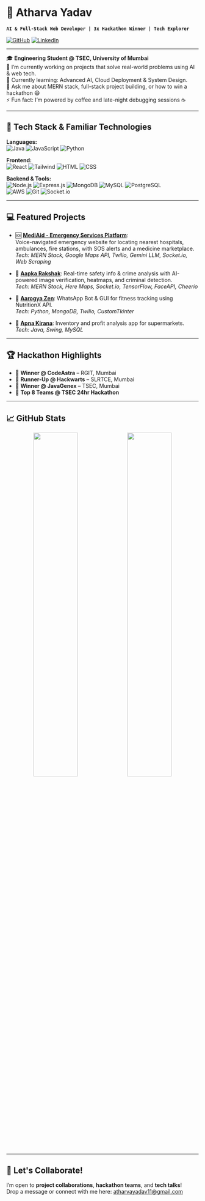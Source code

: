 
# 🧠 Atharva Yadav

**`AI & Full-Stack Web Developer | 3x Hackathon Winner | Tech Explorer`**

[![GitHub](https://img.shields.io/badge/GitHub-Atharvayadav11-181717?style=flat&logo=github)](https://github.com/Atharvayadav11)
[![LinkedIn](https://img.shields.io/badge/LinkedIn-Atharva%20Yadav-blue?logo=linkedin)](https://www.linkedin.com/in/atharva-yadav-97338425a)

---

🎓 **Engineering Student @ TSEC, University of Mumbai**  
🔭 I’m currently working on projects that solve real-world problems using AI & web tech.  
🌱 Currently learning: Advanced AI, Cloud Deployment & System Design.  
💬 Ask me about MERN stack, full-stack project building, or how to win a hackathon 😄  
⚡ Fun fact: I’m powered by coffee and late-night debugging sessions ☕  

---

## 🚀 Tech Stack & Familiar Technologies

**Languages:**  
![Java](https://img.shields.io/badge/Java-blue?logo=java) ![JavaScript](https://img.shields.io/badge/JavaScript-yellow?logo=javascript) ![Python](https://img.shields.io/badge/Python-blue?logo=python)

**Frontend:**  
![React](https://img.shields.io/badge/React-20232A?logo=react) ![Tailwind](https://img.shields.io/badge/TailwindCSS-38B2AC?logo=tailwind-css) ![HTML](https://img.shields.io/badge/HTML5-E34F26?logo=html5) ![CSS](https://img.shields.io/badge/CSS3-1572B6?logo=css3)

**Backend & Tools:**  
![Node.js](https://img.shields.io/badge/Node.js-43853D?logo=node.js) ![Express.js](https://img.shields.io/badge/Express.js-black?logo=express) ![MongoDB](https://img.shields.io/badge/MongoDB-47A248?logo=mongodb) ![MySQL](https://img.shields.io/badge/MySQL-4479A1?logo=mysql) ![PostgreSQL](https://img.shields.io/badge/PostgreSQL-4169E1?logo=postgresql)  
![AWS](https://img.shields.io/badge/AWS-232F3E?logo=amazon-aws) ![Git](https://img.shields.io/badge/Git-F05032?logo=git) ![Socket.io](https://img.shields.io/badge/Socket.io-010101?logo=socketdotio)

---

## 💻 Featured Projects

- 🆘 [**MediAid - Emergency Services Platform**](https://github.com/WannabeDeva/rgit-synergy):  
  Voice-navigated emergency website for locating nearest hospitals, ambulances, fire stations, with SOS alerts and a medicine marketplace.  
  _Tech: MERN Stack, Google Maps API, Twilio, Gemini LLM, Socket.io, Web Scraping_

- 🔐 [**Aapka Rakshak**](https://github.com/Atharvayadav11/Rakshak): Real-time safety info & crime analysis with AI-powered image verification, heatmaps, and criminal detection.  
  _Tech: MERN Stack, Here Maps, Socket.io, TensorFlow, FaceAPI, Cheerio_

- 🥗 [**Aarogya Zen**](https://github.com/Atharvayadav11/AAROGYAZEN---PYTHONFULLSTACKPROJECT): WhatsApp Bot & GUI for fitness tracking using NutritionX API.  
  _Tech: Python, MongoDB, Twilio, CustomTkinter_

- 🛒 [**Apna Kirana**](https://github.com/Atharvayadav11/APNA-KIRANA---Supermarket-Store-Management-System): Inventory and profit analysis app for supermarkets.  
  _Tech: Java, Swing, MySQL_

---

## 🏆 Hackathon Highlights

- 🥇 **Winner @ CodeAstra** – RGIT, Mumbai  
- 🥈 **Runner-Up @ Hackwarts** – SLRTCE, Mumbai  
- 🥇 **Winner @ JavaGenex** – TSEC, Mumbai  
- 🏅 **Top 8 Teams @ TSEC 24hr Hackathon**

---

## 📈 GitHub Stats

<p align="center">
  <img src="https://github-readme-stats.vercel.app/api?username=Atharvayadav11&show_icons=true&theme=github_dark" width="48%" />
  <img src="https://github-readme-streak-stats.herokuapp.com/?user=Atharvayadav11&theme=github-dark-blue" width="48%" />
</p>

---

## 🤝 Let's Collaborate!

I’m open to **project collaborations**, **hackathon teams**, and **tech talks**!  
Drop a message or connect with me here: [atharvayadav11@gmail.com](mailto:atharvayadav11@gmail.com)
